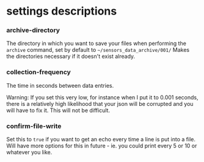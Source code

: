 # settings descriptions

### archive-directory
The directory in which you want to save your files when performing the `archive` command, set by default to `~/sensors_data_archive/001/`
Makes the directories necessary if it doesn't exist already.

### collection-frequency
The time in seconds between data entries.

Warning: If you set this very low, for instance when I put it to 0.001 seconds, there is a relatively high likelihood that your json will be corrupted and you will have to fix it. This will not be difficult.

### confirm-file-write
Set this to `true` if you want to get an echo every time a line is put into a file.
Will have more options for this in future - ie. you could print every 5 or 10 or whatever you like.

